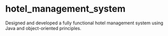 # hotel_management_system
 Designed and developed a fully functional hotel management system using Java and object-oriented principles.
